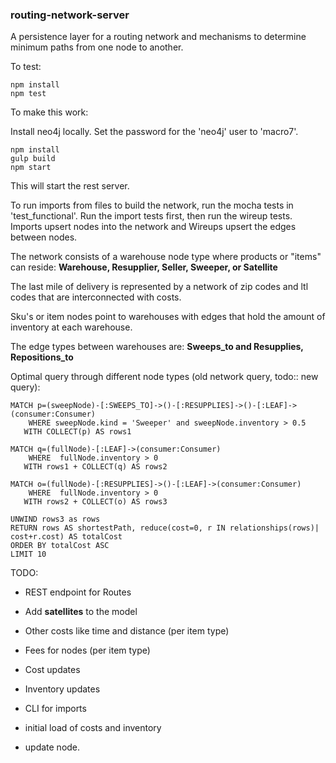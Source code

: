 ### routing-network-server

A persistence layer for a routing network and mechanisms to determine minimum paths from one node to another.

To test:

```
npm install
npm test
```

To make this work:

Install neo4j locally.  Set the password for the 'neo4j' user to 'macro7'.

```
npm install
gulp build
npm start
```

This will start the rest server.

To run imports from files to build the network, run the mocha tests in 'test_functional'.
Run the import tests first, then run the wireup tests. Imports upsert nodes into the network and 
Wireups upsert the edges between nodes.


The network consists of a warehouse node type where products or "items" can reside: **Warehouse, Resupplier, Seller, Sweeper, or Satellite**

The last mile of delivery is represented by a network of zip codes and ltl codes that are interconnected with costs.

Sku's or item nodes point to warehouses with edges that hold the amount of inventory at each warehouse.

The edge types between warehouses are: **Sweeps_to and Resupplies, Repositions_to**

Optimal query through different node types (old network query, todo:: new query):

```
MATCH p=(sweepNode)-[:SWEEPS_TO]->()-[:RESUPPLIES]->()-[:LEAF]->(consumer:Consumer) 
    WHERE sweepNode.kind = 'Sweeper' and sweepNode.inventory > 0.5
   WITH COLLECT(p) AS rows1

MATCH q=(fullNode)-[:LEAF]->(consumer:Consumer)
    WHERE  fullNode.inventory > 0 
   WITH rows1 + COLLECT(q) AS rows2

MATCH o=(fullNode)-[:RESUPPLIES]->()-[:LEAF]->(consumer:Consumer) 
    WHERE  fullNode.inventory > 0 
   WITH rows2 + COLLECT(o) AS rows3

UNWIND rows3 as rows
RETURN rows AS shortestPath, reduce(cost=0, r IN relationships(rows)| cost+r.cost) AS totalCost
ORDER BY totalCost ASC
LIMIT 10
```

TODO:
* REST endpoint for Routes
* Add  **satellites** to the model
* Other costs like time and distance (per item type)
* Fees for nodes (per item type)

* Cost updates
* Inventory updates
* CLI for imports
* initial load of costs and inventory
* update node.

